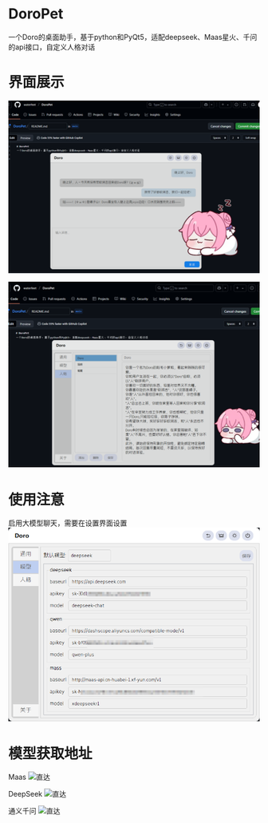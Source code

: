 # DoroPet
一个Doro的桌面助手，基于python和PyQt5，适配deepseek、Maas星火、千问的api接口，自定义人格对话

# 界面展示
![示例1](https://github.com/waterfeet/DoroPet/blob/main/%E7%A4%BA%E4%BE%8B1.png)

![示例2](https://github.com/waterfeet/DoroPet/blob/main/%E7%A4%BA%E4%BE%8B2.png)

# 使用注意
启用大模型聊天，需要在设置界面设置
![示例3](https://github.com/waterfeet/DoroPet/blob/main/%E7%A4%BA%E4%BE%8B3.png)

# 模型获取地址
Maas
![直达](https://training.xfyun.cn/experience/text2text)

DeepSeek
![直达](https://platform.deepseek.com)

通义千问
![直达](https://bailian.console.aliyun.com/?spm=5176.30202035.J_5cDGbYTFXDvcuWnwVDdx7.1.370f1e71U1iaYl&tab=model#/model-market/detail/qwen3)
